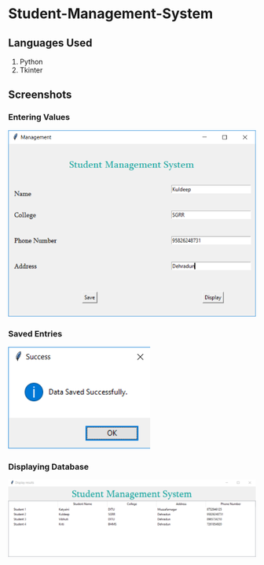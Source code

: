 # Student-Management-System


## Languages Used
1. Python
2. Tkinter


## Screenshots

### Entering Values
![alt](https://github.com/vibhuti03/Student-Management-System/blob/master/Entry.png)

### Saved Entries
![alt](https://github.com/vibhuti03/Student-Management-System/blob/master/Savesuccess.png)

### Displaying Database
![alt](https://github.com/vibhuti03/Student-Management-System/blob/master/Display.png)
